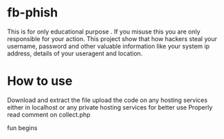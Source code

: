 # fb-phish
This is for only educational purpose . If you misuse this you are only responsible for your action.
This project show that how hackers steal your username, password and other valuable information like your system ip address, details of your useragent and location.


How to use 
==========

Download and extract the file
upload the code on any hosting services either in localhost or any private hosting services 
for better use Properly read comment on collect.php

fun begins
